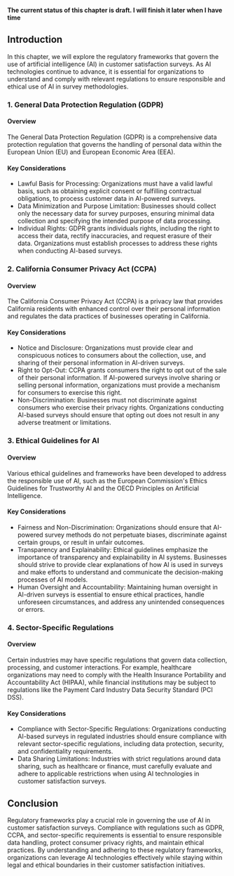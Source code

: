 **The current status of this chapter is draft. I will finish it later when I have time**

Introduction
------------

In this chapter, we will explore the regulatory frameworks that govern the use of artificial intelligence (AI) in customer satisfaction surveys. As AI technologies continue to advance, it is essential for organizations to understand and comply with relevant regulations to ensure responsible and ethical use of AI in survey methodologies.

### 1. General Data Protection Regulation (GDPR)

#### Overview

The General Data Protection Regulation (GDPR) is a comprehensive data protection regulation that governs the handling of personal data within the European Union (EU) and European Economic Area (EEA).

#### Key Considerations

* Lawful Basis for Processing: Organizations must have a valid lawful basis, such as obtaining explicit consent or fulfilling contractual obligations, to process customer data in AI-powered surveys.
* Data Minimization and Purpose Limitation: Businesses should collect only the necessary data for survey purposes, ensuring minimal data collection and specifying the intended purpose of data processing.
* Individual Rights: GDPR grants individuals rights, including the right to access their data, rectify inaccuracies, and request erasure of their data. Organizations must establish processes to address these rights when conducting AI-based surveys.

### 2. California Consumer Privacy Act (CCPA)

#### Overview

The California Consumer Privacy Act (CCPA) is a privacy law that provides California residents with enhanced control over their personal information and regulates the data practices of businesses operating in California.

#### Key Considerations

* Notice and Disclosure: Organizations must provide clear and conspicuous notices to consumers about the collection, use, and sharing of their personal information in AI-driven surveys.
* Right to Opt-Out: CCPA grants consumers the right to opt out of the sale of their personal information. If AI-powered surveys involve sharing or selling personal information, organizations must provide a mechanism for consumers to exercise this right.
* Non-Discrimination: Businesses must not discriminate against consumers who exercise their privacy rights. Organizations conducting AI-based surveys should ensure that opting out does not result in any adverse treatment or limitations.

### 3. Ethical Guidelines for AI

#### Overview

Various ethical guidelines and frameworks have been developed to address the responsible use of AI, such as the European Commission's Ethics Guidelines for Trustworthy AI and the OECD Principles on Artificial Intelligence.

#### Key Considerations

* Fairness and Non-Discrimination: Organizations should ensure that AI-powered survey methods do not perpetuate biases, discriminate against certain groups, or result in unfair outcomes.
* Transparency and Explainability: Ethical guidelines emphasize the importance of transparency and explainability in AI systems. Businesses should strive to provide clear explanations of how AI is used in surveys and make efforts to understand and communicate the decision-making processes of AI models.
* Human Oversight and Accountability: Maintaining human oversight in AI-driven surveys is essential to ensure ethical practices, handle unforeseen circumstances, and address any unintended consequences or errors.

### 4. Sector-Specific Regulations

#### Overview

Certain industries may have specific regulations that govern data collection, processing, and customer interactions. For example, healthcare organizations may need to comply with the Health Insurance Portability and Accountability Act (HIPAA), while financial institutions may be subject to regulations like the Payment Card Industry Data Security Standard (PCI DSS).

#### Key Considerations

* Compliance with Sector-Specific Regulations: Organizations conducting AI-based surveys in regulated industries should ensure compliance with relevant sector-specific regulations, including data protection, security, and confidentiality requirements.
* Data Sharing Limitations: Industries with strict regulations around data sharing, such as healthcare or finance, must carefully evaluate and adhere to applicable restrictions when using AI technologies in customer satisfaction surveys.

Conclusion
----------

Regulatory frameworks play a crucial role in governing the use of AI in customer satisfaction surveys. Compliance with regulations such as GDPR, CCPA, and sector-specific requirements is essential to ensure responsible data handling, protect consumer privacy rights, and maintain ethical practices. By understanding and adhering to these regulatory frameworks, organizations can leverage AI technologies effectively while staying within legal and ethical boundaries in their customer satisfaction initiatives.
